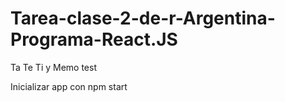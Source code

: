 # Tarea-clase-2-de-r-Argentina-Programa-React.JS
Ta Te Ti y Memo test

Inicializar app con npm start

